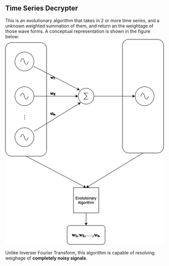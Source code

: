 ## Time Series Decrypter
This is an evolutionary algorithm that takes in 2 or more time series, and a unknown weighted summation of them, and return an the weightage of those wave forms. A conceptual representation is shown in the figure below:
![Working Schematic](Working.png)

Unlike Inverser Fourier Transform, this algorithm is capable of resolving weighage of **completely noisy signals**.